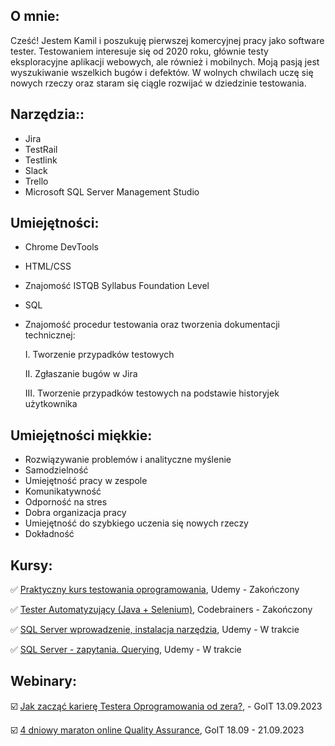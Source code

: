 ## <a name="o mnie">O mnie:</a>

Cześć! Jestem Kamil i poszukuję pierwszej komercyjnej pracy jako software tester. Testowaniem interesuje się od 2020 roku, głównie testy eksploracyjne aplikacji webowych, ale również i mobilnych. Moją pasją jest wyszukiwanie wszelkich bugów i defektów. W wolnych chwilach uczę się nowych rzeczy oraz staram się ciągle rozwijać w dziedzinie testowania.

## <a name="narzędzia">Narzędzia:</a>:

- Jira
- TestRail
- Testlink
- Slack
- Trello
- Microsoft SQL Server Management Studio

## <a name="umiejętności">Umiejętności:</a>

- Chrome DevTools
- HTML/CSS
- Znajomość ISTQB Syllabus Foundation Level
- SQL
- Znajomość procedur testowania oraz tworzenia dokumentacji technicznej:

  I. Tworzenie przypadków testowych

  II. Zgłaszanie bugów w Jira

  III. Tworzenie przypadków testowych na podstawie historyjek użytkownika

## <a name="umiejętności miękkie">Umiejętności miękkie:</a>

- Rozwiązywanie problemów i analityczne myślenie
- Samodzielność
- Umiejętność pracy w zespole
- Komunikatywność
- Odporność na stres
- Dobra organizacja pracy
- Umiejętność do szybkiego uczenia się nowych rzeczy
- Dokładność

## <a name="kursy">Kursy:</a>

✅ <a href="https://www.udemy.com/course/praktyczny-kurs-testowania-oprogramowania/" target="_blank">Praktyczny kurs testowania oprogramowania</a>, Udemy - Zakończony

✅ <a href="https://codebrainers.pl/tester_automat.pdf" target="_blank">Tester Automatyzujący (Java + Selenium)</a>, Codebrainers - Zakończony


✅ <a href="https://www.udemy.com/course/wprowadzenie-do-sql-instalacja-i-narzedzi-egzamin-70-461_1/" target="_blank">SQL Server wprowadzenie, instalacja narzędzia</a>, Udemy - W trakcie

✅ <a href="https://www.udemy.com/course/sql-server-zapytania-querying-exam-70-461/" target="_blank">SQL Server - zapytania. Querying</a>, Udemy - W trakcie

## <a name="projects">Webinary:</a>

☑️ <a href="https://qa.w.goit.global/pl/" target="_blank">Jak zacząć karierę Testera Oprogramowania od zera?</a>, - GoIT 13.09.2023


☑️ <a href="https://qa.m.goit.global/pl/" target="_blank">4 dniowy maraton online Quality Assurance</a>, GoIT 18.09 - 21.09.2023



